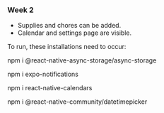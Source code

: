 ### Week 2

- Supplies and chores can be added.
- Calendar and settings page are visible.

  
To run, these installations need to occur:   

npm i  @react-native-async-storage/async-storage  

npm i expo-notifications  

npm i react-native-calendars  

npm i @react-native-community/datetimepicker  

